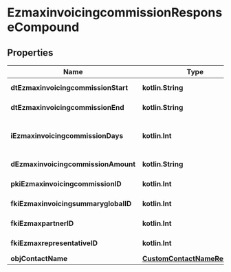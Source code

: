 
# EzmaxinvoicingcommissionResponseCompound

## Properties
| Name | Type | Description | Notes |
| ------------ | ------------- | ------------- | ------------- |
| **dtEzmaxinvoicingcommissionStart** | **kotlin.String** | The start date for the Ezmaxinvoicingcommission |  |
| **dtEzmaxinvoicingcommissionEnd** | **kotlin.String** | The end date for the Ezmaxinvoicingcommission |  |
| **iEzmaxinvoicingcommissionDays** | **kotlin.Int** | This is the number of days during the month on which the Ezmaxinvoigcommission applies |  |
| **dEzmaxinvoicingcommissionAmount** | **kotlin.String** | The amount of Ezmaxinvoicingcommission |  |
| **pkiEzmaxinvoicingcommissionID** | **kotlin.Int** | The unique ID of the Ezmaxinvoicingcommission |  [optional] |
| **fkiEzmaxinvoicingsummaryglobalID** | **kotlin.Int** | The unique ID of the Ezmaxinvoicingsummaryglobal |  [optional] |
| **fkiEzmaxpartnerID** | **kotlin.Int** | The unique ID of the Ezmaxpartner |  [optional] |
| **fkiEzmaxrepresentativeID** | **kotlin.Int** | The unique ID of the Ezmaxrepresentative |  [optional] |
| **objContactName** | [**CustomContactNameResponse**](CustomContactNameResponse.md) |  |  [optional] |



